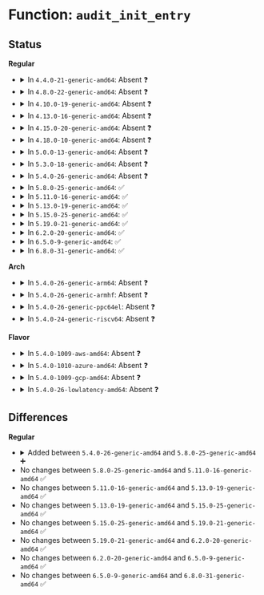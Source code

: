 # Function: <code>audit_init_entry</code>

## Status
<b>Regular</b>
<ul>
<li>
<details>
<summary>In <code>4.4.0-21-generic-amd64</code>: Absent ❓</summary>

```json
{
  "name": "audit_init_entry",
  "collision_type": "Unique Static",
  "inline_type": "Full",
  "funcs": [
    {
      "addr": 18446744071580041974,
      "name": "audit_init_entry",
      "external": false,
      "loc": "kernel/auditfilter.c:115",
      "file": "kernel/auditfilter.c",
      "inline": "declared, inlined",
      "caller_inline": [
        "kernel/auditfilter.c:audit_dupe_rule",
        "kernel/auditfilter.c:audit_rule_change"
      ],
      "caller_func": []
    }
  ],
  "symbols": []
}
```
</details>
</li>
<li>
<details>
<summary>In <code>4.8.0-22-generic-amd64</code>: Absent ❓</summary>

```json
{
  "name": "audit_init_entry",
  "collision_type": "Unique Static",
  "inline_type": "Full",
  "funcs": [
    {
      "addr": 18446744071580076281,
      "name": "audit_init_entry",
      "external": false,
      "loc": "kernel/auditfilter.c:115",
      "file": "kernel/auditfilter.c",
      "inline": "declared, inlined",
      "caller_inline": [
        "kernel/auditfilter.c:audit_rule_change",
        "kernel/auditfilter.c:audit_dupe_rule"
      ],
      "caller_func": []
    }
  ],
  "symbols": []
}
```
</details>
</li>
<li>
<details>
<summary>In <code>4.10.0-19-generic-amd64</code>: Absent ❓</summary>

```json
{
  "name": "audit_init_entry",
  "collision_type": "Unique Static",
  "inline_type": "Full",
  "funcs": [
    {
      "addr": 18446744071580116489,
      "name": "audit_init_entry",
      "external": false,
      "loc": "kernel/auditfilter.c:115",
      "file": "kernel/auditfilter.c",
      "inline": "declared, inlined",
      "caller_inline": [
        "kernel/auditfilter.c:audit_rule_change",
        "kernel/auditfilter.c:audit_dupe_rule"
      ],
      "caller_func": []
    }
  ],
  "symbols": []
}
```
</details>
</li>
<li>
<details>
<summary>In <code>4.13.0-16-generic-amd64</code>: Absent ❓</summary>

```json
{
  "name": "audit_init_entry",
  "collision_type": "Unique Static",
  "inline_type": "Full",
  "funcs": [
    {
      "addr": 18446744071580121340,
      "name": "audit_init_entry",
      "external": false,
      "loc": "kernel/auditfilter.c:115",
      "file": "kernel/auditfilter.c",
      "inline": "declared, inlined",
      "caller_inline": [
        "kernel/auditfilter.c:audit_rule_change",
        "kernel/auditfilter.c:audit_dupe_rule"
      ],
      "caller_func": []
    }
  ],
  "symbols": []
}
```
</details>
</li>
<li>
<details>
<summary>In <code>4.15.0-20-generic-amd64</code>: Absent ❓</summary>

```json
{
  "name": "audit_init_entry",
  "collision_type": "Unique Static",
  "inline_type": "Full",
  "funcs": [
    {
      "addr": 18446744071580173819,
      "name": "audit_init_entry",
      "external": false,
      "loc": "kernel/auditfilter.c:117",
      "file": "kernel/auditfilter.c",
      "inline": "declared, inlined",
      "caller_inline": [
        "kernel/auditfilter.c:audit_rule_change",
        "kernel/auditfilter.c:audit_dupe_rule"
      ],
      "caller_func": []
    }
  ],
  "symbols": []
}
```
</details>
</li>
<li>
<details>
<summary>In <code>4.18.0-10-generic-amd64</code>: Absent ❓</summary>

```json
{
  "name": "audit_init_entry",
  "collision_type": "Unique Static",
  "inline_type": "Full",
  "funcs": [
    {
      "addr": 18446744071580233588,
      "name": "audit_init_entry",
      "external": false,
      "loc": "kernel/auditfilter.c:117",
      "file": "kernel/auditfilter.c",
      "inline": "declared, inlined",
      "caller_inline": [
        "kernel/auditfilter.c:audit_rule_change",
        "kernel/auditfilter.c:audit_dupe_rule"
      ],
      "caller_func": []
    }
  ],
  "symbols": []
}
```
</details>
</li>
<li>
<details>
<summary>In <code>5.0.0-13-generic-amd64</code>: Absent ❓</summary>

```json
{
  "name": "audit_init_entry",
  "collision_type": "Unique Static",
  "inline_type": "Full",
  "funcs": [
    {
      "addr": 18446744071580285988,
      "name": "audit_init_entry",
      "external": false,
      "loc": "kernel/auditfilter.c:117",
      "file": "kernel/auditfilter.c",
      "inline": "declared, inlined",
      "caller_inline": [
        "kernel/auditfilter.c:audit_rule_change",
        "kernel/auditfilter.c:audit_dupe_rule"
      ],
      "caller_func": []
    }
  ],
  "symbols": []
}
```
</details>
</li>
<li>
<details>
<summary>In <code>5.3.0-18-generic-amd64</code>: Absent ❓</summary>

```json
{
  "name": "audit_init_entry",
  "collision_type": "Unique Static",
  "inline_type": "Full",
  "funcs": [
    {
      "addr": 18446744071580337801,
      "name": "audit_init_entry",
      "external": false,
      "loc": "kernel/auditfilter.c:104",
      "file": "kernel/auditfilter.c",
      "inline": "declared, inlined",
      "caller_inline": [
        "kernel/auditfilter.c:audit_dupe_rule",
        "kernel/auditfilter.c:audit_data_to_entry"
      ],
      "caller_func": []
    }
  ],
  "symbols": []
}
```
</details>
</li>
<li>
<details>
<summary>In <code>5.4.0-26-generic-amd64</code>: Absent ❓</summary>

```json
{
  "name": "audit_init_entry",
  "collision_type": "Unique Static",
  "inline_type": "Full",
  "funcs": [
    {
      "addr": 18446744071580386569,
      "name": "audit_init_entry",
      "external": false,
      "loc": "kernel/auditfilter.c:104",
      "file": "kernel/auditfilter.c",
      "inline": "declared, inlined",
      "caller_inline": [
        "kernel/auditfilter.c:audit_dupe_rule",
        "kernel/auditfilter.c:audit_data_to_entry"
      ],
      "caller_func": []
    }
  ],
  "symbols": []
}
```
</details>
</li>
<li>
<details>
<summary>In <code>5.8.0-25-generic-amd64</code>: ✅</summary>

```c
struct audit_entry * audit_init_entry(u32 field_count)
```

```json
{
  "name": "audit_init_entry",
  "collision_type": "Unique Static",
  "inline_type": "No",
  "funcs": [
    {
      "addr": 18446744071580461136,
      "name": "audit_init_entry",
      "external": false,
      "loc": "kernel/auditfilter.c:104",
      "file": "kernel/auditfilter.c",
      "inline": "seen, unknown",
      "caller_inline": [],
      "caller_func": [
        "kernel/auditfilter.c:audit_dupe_rule",
        "kernel/auditfilter.c:audit_data_to_entry"
      ]
    }
  ],
  "symbols": [
    {
      "addr": 18446744071580461136,
      "name": "audit_init_entry",
      "section": ".text",
      "bind": "STB_LOCAL",
      "size": 104
    }
  ]
}
```
</details>
</li>
<li>
<details>
<summary>In <code>5.11.0-16-generic-amd64</code>: ✅</summary>

```c
struct audit_entry * audit_init_entry(u32 field_count)
```

```json
{
  "name": "audit_init_entry",
  "collision_type": "Unique Static",
  "inline_type": "No",
  "funcs": [
    {
      "addr": 18446744071580449472,
      "name": "audit_init_entry",
      "external": false,
      "loc": "kernel/auditfilter.c:104",
      "file": "kernel/auditfilter.c",
      "inline": "seen, unknown",
      "caller_inline": [],
      "caller_func": [
        "kernel/auditfilter.c:audit_dupe_rule",
        "kernel/auditfilter.c:audit_data_to_entry"
      ]
    }
  ],
  "symbols": [
    {
      "addr": 18446744071580449472,
      "name": "audit_init_entry",
      "section": ".text",
      "bind": "STB_LOCAL",
      "size": 89
    }
  ]
}
```
</details>
</li>
<li>
<details>
<summary>In <code>5.13.0-19-generic-amd64</code>: ✅</summary>

```c
struct audit_entry * audit_init_entry(u32 field_count)
```

```json
{
  "name": "audit_init_entry",
  "collision_type": "Unique Static",
  "inline_type": "No",
  "funcs": [
    {
      "addr": 18446744071580453664,
      "name": "audit_init_entry",
      "external": false,
      "loc": "kernel/auditfilter.c:104",
      "file": "kernel/auditfilter.c",
      "inline": "seen, unknown",
      "caller_inline": [],
      "caller_func": [
        "kernel/auditfilter.c:audit_dupe_rule",
        "kernel/auditfilter.c:audit_data_to_entry"
      ]
    }
  ],
  "symbols": [
    {
      "addr": 18446744071580453664,
      "name": "audit_init_entry",
      "section": ".text",
      "bind": "STB_LOCAL",
      "size": 89
    }
  ]
}
```
</details>
</li>
<li>
<details>
<summary>In <code>5.15.0-25-generic-amd64</code>: ✅</summary>

```c
struct audit_entry * audit_init_entry(u32 field_count)
```

```json
{
  "name": "audit_init_entry",
  "collision_type": "Unique Static",
  "inline_type": "No",
  "funcs": [
    {
      "addr": 18446744071580618944,
      "name": "audit_init_entry",
      "external": false,
      "loc": "kernel/auditfilter.c:104",
      "file": "kernel/auditfilter.c",
      "inline": "seen, unknown",
      "caller_inline": [],
      "caller_func": [
        "kernel/auditfilter.c:audit_dupe_rule",
        "kernel/auditfilter.c:audit_data_to_entry"
      ]
    }
  ],
  "symbols": [
    {
      "addr": 18446744071580618944,
      "name": "audit_init_entry",
      "section": ".text",
      "bind": "STB_LOCAL",
      "size": 89
    }
  ]
}
```
</details>
</li>
<li>
<details>
<summary>In <code>5.19.0-21-generic-amd64</code>: ✅</summary>

```c
struct audit_entry * audit_init_entry(u32 field_count)
```

```json
{
  "name": "audit_init_entry",
  "collision_type": "Unique Static",
  "inline_type": "No",
  "funcs": [
    {
      "addr": 18446744071580824416,
      "name": "audit_init_entry",
      "external": false,
      "loc": "kernel/auditfilter.c:106",
      "file": "kernel/auditfilter.c",
      "inline": "seen, unknown",
      "caller_inline": [],
      "caller_func": [
        "kernel/auditfilter.c:audit_dupe_rule",
        "kernel/auditfilter.c:audit_data_to_entry"
      ]
    }
  ],
  "symbols": [
    {
      "addr": 18446744071580824416,
      "name": "audit_init_entry",
      "section": ".text",
      "bind": "STB_LOCAL",
      "size": 110
    }
  ]
}
```
</details>
</li>
<li>
<details>
<summary>In <code>6.2.0-20-generic-amd64</code>: ✅</summary>

```c
struct audit_entry * audit_init_entry(u32 field_count)
```

```json
{
  "name": "audit_init_entry",
  "collision_type": "Unique Static",
  "inline_type": "No",
  "funcs": [
    {
      "addr": 18446744071581111568,
      "name": "audit_init_entry",
      "external": false,
      "loc": "kernel/auditfilter.c:106",
      "file": "kernel/auditfilter.c",
      "inline": "seen, unknown",
      "caller_inline": [],
      "caller_func": [
        "kernel/auditfilter.c:audit_dupe_rule",
        "kernel/auditfilter.c:audit_data_to_entry"
      ]
    }
  ],
  "symbols": [
    {
      "addr": 18446744071581111568,
      "name": "audit_init_entry",
      "section": ".text",
      "bind": "STB_LOCAL",
      "size": 110
    }
  ]
}
```
</details>
</li>
<li>
<details>
<summary>In <code>6.5.0-9-generic-amd64</code>: ✅</summary>

```c
struct audit_entry * audit_init_entry(u32 field_count)
```

```json
{
  "name": "audit_init_entry",
  "collision_type": "Unique Static",
  "inline_type": "No",
  "funcs": [
    {
      "addr": 18446744071581203216,
      "name": "audit_init_entry",
      "external": false,
      "loc": "kernel/auditfilter.c:106",
      "file": "kernel/auditfilter.c",
      "inline": "seen, unknown",
      "caller_inline": [],
      "caller_func": [
        "kernel/auditfilter.c:audit_dupe_rule",
        "kernel/auditfilter.c:audit_data_to_entry"
      ]
    }
  ],
  "symbols": [
    {
      "addr": 18446744071581203216,
      "name": "audit_init_entry",
      "section": ".text",
      "bind": "STB_LOCAL",
      "size": 110
    }
  ]
}
```
</details>
</li>
<li>
<details>
<summary>In <code>6.8.0-31-generic-amd64</code>: ✅</summary>

```c
struct audit_entry * audit_init_entry(u32 field_count)
```

```json
{
  "name": "audit_init_entry",
  "collision_type": "Unique Static",
  "inline_type": "No",
  "funcs": [
    {
      "addr": 18446744071581309280,
      "name": "audit_init_entry",
      "external": false,
      "loc": "kernel/auditfilter.c:106",
      "file": "kernel/auditfilter.c",
      "inline": "seen, unknown",
      "caller_inline": [],
      "caller_func": [
        "kernel/auditfilter.c:audit_dupe_rule",
        "kernel/auditfilter.c:audit_data_to_entry"
      ]
    }
  ],
  "symbols": [
    {
      "addr": 18446744071581309280,
      "name": "audit_init_entry",
      "section": ".text",
      "bind": "STB_LOCAL",
      "size": 146
    }
  ]
}
```
</details>
</li>
</ul>
<b>Arch</b>
<ul>
<li>
<details>
<summary>In <code>5.4.0-26-generic-arm64</code>: Absent ❓</summary>

```json
{
  "name": "audit_init_entry",
  "collision_type": "Unique Static",
  "inline_type": "Full",
  "funcs": [
    {
      "addr": 18446603336491652740,
      "name": "audit_init_entry",
      "external": false,
      "loc": "kernel/auditfilter.c:104",
      "file": "kernel/auditfilter.c",
      "inline": "declared, inlined",
      "caller_inline": [
        "kernel/auditfilter.c:audit_dupe_rule",
        "kernel/auditfilter.c:audit_data_to_entry"
      ],
      "caller_func": []
    }
  ],
  "symbols": []
}
```
</details>
</li>
<li>
<details>
<summary>In <code>5.4.0-26-generic-armhf</code>: Absent ❓</summary>

```json
{
  "name": "audit_init_entry",
  "collision_type": "Unique Static",
  "inline_type": "Full",
  "funcs": [
    {
      "addr": 3225605928,
      "name": "audit_init_entry",
      "external": false,
      "loc": "kernel/auditfilter.c:104",
      "file": "kernel/auditfilter.c",
      "inline": "declared, inlined",
      "caller_inline": [
        "kernel/auditfilter.c:audit_dupe_rule",
        "kernel/auditfilter.c:audit_data_to_entry"
      ],
      "caller_func": []
    }
  ],
  "symbols": []
}
```
</details>
</li>
<li>
<details>
<summary>In <code>5.4.0-26-generic-ppc64el</code>: Absent ❓</summary>

```json
{
  "name": "audit_init_entry",
  "collision_type": "Unique Static",
  "inline_type": "Full",
  "funcs": [
    {
      "addr": 13835058055284653732,
      "name": "audit_init_entry",
      "external": false,
      "loc": "kernel/auditfilter.c:104",
      "file": "kernel/auditfilter.c",
      "inline": "declared, inlined",
      "caller_inline": [
        "kernel/auditfilter.c:audit_dupe_rule",
        "kernel/auditfilter.c:audit_data_to_entry"
      ],
      "caller_func": []
    }
  ],
  "symbols": []
}
```
</details>
</li>
<li>
<details>
<summary>In <code>5.4.0-24-generic-riscv64</code>: Absent ❓</summary>

```json
{
  "name": "audit_init_entry",
  "collision_type": "Unique Static",
  "inline_type": "Full",
  "funcs": [
    {
      "addr": 18446743936272047104,
      "name": "audit_init_entry",
      "external": false,
      "loc": "kernel/auditfilter.c:104",
      "file": "kernel/auditfilter.c",
      "inline": "declared, inlined",
      "caller_inline": [
        "kernel/auditfilter.c:audit_dupe_rule",
        "kernel/auditfilter.c:audit_data_to_entry"
      ],
      "caller_func": []
    }
  ],
  "symbols": []
}
```
</details>
</li>
</ul>
<b>Flavor</b>
<ul>
<li>
<details>
<summary>In <code>5.4.0-1009-aws-amd64</code>: Absent ❓</summary>

```json
{
  "name": "audit_init_entry",
  "collision_type": "Unique Static",
  "inline_type": "Full",
  "funcs": [
    {
      "addr": 18446744071580355369,
      "name": "audit_init_entry",
      "external": false,
      "loc": "kernel/auditfilter.c:104",
      "file": "kernel/auditfilter.c",
      "inline": "declared, inlined",
      "caller_inline": [
        "kernel/auditfilter.c:audit_dupe_rule",
        "kernel/auditfilter.c:audit_data_to_entry"
      ],
      "caller_func": []
    }
  ],
  "symbols": []
}
```
</details>
</li>
<li>
<details>
<summary>In <code>5.4.0-1010-azure-amd64</code>: Absent ❓</summary>

```json
{
  "name": "audit_init_entry",
  "collision_type": "Unique Static",
  "inline_type": "Full",
  "funcs": [
    {
      "addr": 18446744071580302537,
      "name": "audit_init_entry",
      "external": false,
      "loc": "kernel/auditfilter.c:104",
      "file": "kernel/auditfilter.c",
      "inline": "declared, inlined",
      "caller_inline": [
        "kernel/auditfilter.c:audit_dupe_rule",
        "kernel/auditfilter.c:audit_data_to_entry"
      ],
      "caller_func": []
    }
  ],
  "symbols": []
}
```
</details>
</li>
<li>
<details>
<summary>In <code>5.4.0-1009-gcp-amd64</code>: Absent ❓</summary>

```json
{
  "name": "audit_init_entry",
  "collision_type": "Unique Static",
  "inline_type": "Full",
  "funcs": [
    {
      "addr": 18446744071580346617,
      "name": "audit_init_entry",
      "external": false,
      "loc": "kernel/auditfilter.c:104",
      "file": "kernel/auditfilter.c",
      "inline": "declared, inlined",
      "caller_inline": [
        "kernel/auditfilter.c:audit_dupe_rule",
        "kernel/auditfilter.c:audit_data_to_entry"
      ],
      "caller_func": []
    }
  ],
  "symbols": []
}
```
</details>
</li>
<li>
<details>
<summary>In <code>5.4.0-26-lowlatency-amd64</code>: Absent ❓</summary>

```json
{
  "name": "audit_init_entry",
  "collision_type": "Unique Static",
  "inline_type": "Full",
  "funcs": [
    {
      "addr": 18446744071580401897,
      "name": "audit_init_entry",
      "external": false,
      "loc": "kernel/auditfilter.c:104",
      "file": "kernel/auditfilter.c",
      "inline": "declared, inlined",
      "caller_inline": [
        "kernel/auditfilter.c:audit_dupe_rule",
        "kernel/auditfilter.c:audit_data_to_entry"
      ],
      "caller_func": []
    }
  ],
  "symbols": []
}
```
</details>
</li>
</ul>

## Differences
<b>Regular</b>
<ul>
<li>
<details>
<summary>Added between <code>5.4.0-26-generic-amd64</code> and <code>5.8.0-25-generic-amd64</code> ➕</summary>

```c
struct audit_entry * audit_init_entry(u32 field_count)
```
</details>
</li>
<li>
No changes between <code>5.8.0-25-generic-amd64</code> and <code>5.11.0-16-generic-amd64</code> ✅
</li>
<li>
No changes between <code>5.11.0-16-generic-amd64</code> and <code>5.13.0-19-generic-amd64</code> ✅
</li>
<li>
No changes between <code>5.13.0-19-generic-amd64</code> and <code>5.15.0-25-generic-amd64</code> ✅
</li>
<li>
No changes between <code>5.15.0-25-generic-amd64</code> and <code>5.19.0-21-generic-amd64</code> ✅
</li>
<li>
No changes between <code>5.19.0-21-generic-amd64</code> and <code>6.2.0-20-generic-amd64</code> ✅
</li>
<li>
No changes between <code>6.2.0-20-generic-amd64</code> and <code>6.5.0-9-generic-amd64</code> ✅
</li>
<li>
No changes between <code>6.5.0-9-generic-amd64</code> and <code>6.8.0-31-generic-amd64</code> ✅
</li>
</ul>
